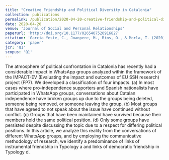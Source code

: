 ```yaml
---
title: "Creative Friendship and Political Diversity in Catalonia"
collection: publications
permalink: /publication/2020-04-20-creative-friendship-and-political-diversity
date: 2020-04-20
venue: 'Journal of Social and Personal Relationships'
paperurl: 'http://doi.org/10.1177/0265407520916827'
citation: 'Garcia Yeste, C., Joanpere, M., Rios, O., & Morla, T. (2020). Creative Friendship and Political Diversity in Catalonia.'
category: 'paper'
jcr: 'Q1'
scopus: 'Q1'
---
```


The atmosphere of political confrontation in Catalonia has recently had a considerable impact in WhatsApp groups analyzed within the framework of the IMPACT-EV (Evaluating the impact and outcomes of EU SSH research) project (FP7). We developed a classification of four impacts. (a) In most cases where pro-independence supporters and Spanish nationalists have participated in WhatsApp groups, conversations about Catalan independence have broken groups up due to the groups being deleted, someone being removed, or someone leaving the group. (b) Most groups that have agreed to not speak about the issue have continued without conflict. (c) Groups that have been maintained have survived because their members hold the same political position. (d) Only some groups have persisted despite discussing the topic due to a respect for differing political positions. In this article, we analyze this reality from the conversations of different WhatsApp groups, and by employing the communicative methodology of research, we identify a predominance of links of instrumental friendship in Typology a and links of democratic friendship in Typology d.
